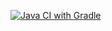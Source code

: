[![Java CI with Gradle](https://github.com/diviniki/Java_Patterns_QA_task2/actions/workflows/main.yml/badge.svg)](https://github.com/diviniki/Java_Patterns_QA_task2/actions/workflows/main.yml)
